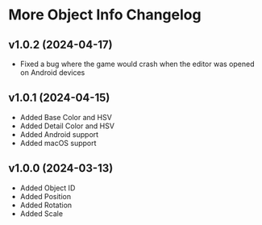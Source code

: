 # More Object Info Changelog
## v1.0.2 (2024-04-17)
- Fixed a bug where the game would crash when the editor was opened on Android devices

## v1.0.1 (2024-04-15)
- Added Base Color and HSV
- Added Detail Color and HSV
- Added Android support
- Added macOS support

## v1.0.0 (2024-03-13)
- Added Object ID
- Added Position
- Added Rotation
- Added Scale